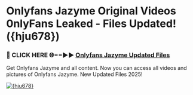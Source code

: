 # Onlyfans Jazyme Original Videos 0nlyFans Leaked - Files Updated! ({hju678})

<h3>🔴 CLICK HERE 🌐==►► <a href="https://wtach.club/leakvideo/" rel="nofollow">Onlyfans Jazyme Updated Files</a></h3>

Get Onlyfans Jazyme and all content. Now you can access all videos and pictures of Onlyfans Jazyme. New Updated Files 2025!

[![{hju678}](https://i.imgur.com/PQ7UWWw.gif)](https://wtach.club/leakvideo/)